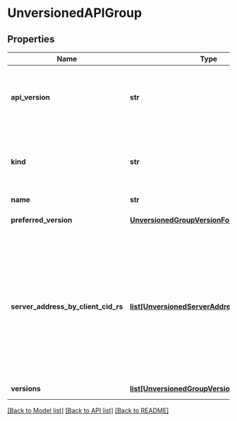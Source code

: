 # UnversionedAPIGroup

## Properties
Name | Type | Description | Notes
------------ | ------------- | ------------- | -------------
**api_version** | **str** | APIVersion defines the versioned schema of this representation of an object. Servers should convert recognized schemas to the latest internal value, and may reject unrecognized values. More info: http://releases.k8s.io/HEAD/docs/devel/api-conventions.md#resources | [optional] 
**kind** | **str** | Kind is a string value representing the REST resource this object represents. Servers may infer this from the endpoint the openshift.client submits requests to. Cannot be updated. In CamelCase. More info: http://releases.k8s.io/HEAD/docs/devel/api-conventions.md#types-kinds | [optional] 
**name** | **str** | name is the name of the group. | 
**preferred_version** | [**UnversionedGroupVersionForDiscovery**](UnversionedGroupVersionForDiscovery.md) | preferredVersion is the version preferred by the API server, which probably is the storage version. | [optional] 
**server_address_by_client_cid_rs** | [**list[UnversionedServerAddressByClientCIDR]**](UnversionedServerAddressByClientCIDR.md) | a map of openshift.client CIDR to server address that is serving this group. This is to help openshift.clients reach servers in the most network-efficient way possible. Clients can use the appropriate server address as per the CIDR that they match. In case of multiple matches, openshift.clients should use the longest matching CIDR. The server returns only those CIDRs that it thinks that the openshift.client can match. For example: the master will return an internal IP CIDR only, if the openshift.client reaches the server using an internal IP. Server looks at X-Forwarded-For header or X-Real-Ip header or request.RemoteAddr (in that order) to get the openshift.client IP. | 
**versions** | [**list[UnversionedGroupVersionForDiscovery]**](UnversionedGroupVersionForDiscovery.md) | versions are the versions supported in this group. | 

[[Back to Model list]](../README.md#documentation-for-models) [[Back to API list]](../README.md#documentation-for-api-endpoints) [[Back to README]](../README.md)


